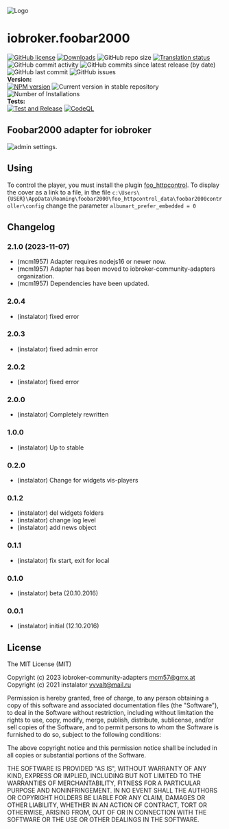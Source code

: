 ![Logo](admin/foobar2000.png)

# iobroker.foobar2000

[![GitHub license](https://img.shields.io/github/license/iobroker-community-adapters/ioBroker.foobar2000)](https://github.com/iobroker-community-adapters/ioBroker.foobar2000/blob/master/LICENSE)
[![Downloads](https://img.shields.io/npm/dm/iobroker.foobar2000.svg)](https://www.npmjs.com/package/iobroker.foobar2000)
![GitHub repo size](https://img.shields.io/github/repo-size/iobroker-community-adapters/ioBroker.foobar2000)
[![Translation status](https://weblate.iobroker.net/widgets/adapters/-/foobar2000/svg-badge.svg)](https://weblate.iobroker.net/engage/adapters/?utm_source=widget)</br>
![GitHub commit activity](https://img.shields.io/github/commit-activity/m/iobroker-community-adapters/ioBroker.foobar2000)
![GitHub commits since latest release (by date)](https://img.shields.io/github/commits-since/iobroker-community-adapters/ioBroker.foobar2000/latest)
![GitHub last commit](https://img.shields.io/github/last-commit/iobroker-community-adapters/ioBroker.foobar2000)
![GitHub issues](https://img.shields.io/github/issues/iobroker-community-adapters/ioBroker.foobar2000)
</br>
**Version:** </br>
[![NPM version](http://img.shields.io/npm/v/iobroker.foobar2000.svg)](https://www.npmjs.com/package/iobroker.foobar2000)
![Current version in stable repository](https://iobroker.live/badges/foobar2000-stable.svg)
![Number of Installations](https://iobroker.live/badges/foobar2000-installed.svg)
</br>
**Tests:** </br>
[![Test and Release](https://github.com/iobroker-community-adapters/ioBroker.foobar2000/actions/workflows/test-and-release.yml/badge.svg)](https://github.com/iobroker-community-adapters/ioBroker.foobar2000/actions/workflows/test-and-release.yml)
[![CodeQL](https://github.com/iobroker-community-adapters/ioBroker.foobar2000/actions/workflows/codeql.yml/badge.svg)](https://github.com/iobroker-community-adapters/ioBroker.foobar2000/actions/workflows/codeql.yml)

<!--
## Sentry
**This adapter uses Sentry libraries to automatically report exceptions and code errors to the developers.**
For more details and for information how to disable the error reporting see [Sentry-Plugin Documentation](https://github.com/ioBroker/plugin-sentry#plugin-sentry)! Sentry reporting is used starting with js-controller 3.0.
-->

## Foobar2000 adapter for iobroker

![admin settings.](admin/admin.png)

## Using

To control the player, you must install the plugin [foo_httpcontrol](https://bitbucket.org/oblikoamorale/foo_httpcontrol/downloads/).
To display the cover as a link to a file, in the file ```c:\Users\{USER}\AppData\Roaming\foobar2000\foo_httpcontrol_data\foobar2000controller\config``` change the parameter ```albumart_prefer_embedded = 0```

## Changelog

<!--
    Placeholder for the next version (at the beginning of the line):
    ### **WORK IN PROGRESS**
-->
### 2.1.0 (2023-11-07)
* (mcm1957) Adapter requires nodejs16 or newer now.
* (mcm1957) Adapter has been moved to iobroker-community-adapters organization.
* (mcm1957) Dependencies have been updated.

### 2.0.4
* (instalator) fixed error

### 2.0.3
* (instalator) fixed admin error

### 2.0.2
* (instalator) fixed error

### 2.0.0
* (instalator) Completely rewritten

### 1.0.0
* (instalator) Up to stable

### 0.2.0
* (instalator) Change for widgets vis-players

### 0.1.2
* (instalator) del widgets folders
* (instalator) change log level
* (instalator) add news object

### 0.1.1
* (instalator) fix start, exit for local

### 0.1.0
* (instalator) beta (20.10.2016)

### 0.0.1
* (instalator) initial (12.10.2016)

## License
The MIT License (MIT)

Copyright (c) 2023 iobroker-community-adapters <mcm57@gmx.at>
Copyright (c) 2021 instalator <vvvalt@mail.ru>

Permission is hereby granted, free of charge, to any person obtaining a copy
of this software and associated documentation files (the "Software"), to deal
in the Software without restriction, including without limitation the rights
to use, copy, modify, merge, publish, distribute, sublicense, and/or sell
copies of the Software, and to permit persons to whom the Software is
furnished to do so, subject to the following conditions:

The above copyright notice and this permission notice shall be included in all
copies or substantial portions of the Software.

THE SOFTWARE IS PROVIDED "AS IS", WITHOUT WARRANTY OF ANY KIND, EXPRESS OR
IMPLIED, INCLUDING BUT NOT LIMITED TO THE WARRANTIES OF MERCHANTABILITY,
FITNESS FOR A PARTICULAR PURPOSE AND NONINFRINGEMENT. IN NO EVENT SHALL THE
AUTHORS OR COPYRIGHT HOLDERS BE LIABLE FOR ANY CLAIM, DAMAGES OR OTHER
LIABILITY, WHETHER IN AN ACTION OF CONTRACT, TORT OR OTHERWISE, ARISING FROM,
OUT OF OR IN CONNECTION WITH THE SOFTWARE OR THE USE OR OTHER DEALINGS IN THE
SOFTWARE.
